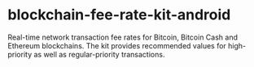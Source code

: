 # blockchain-fee-rate-kit-android
Real-time network transaction fee rates for Bitcoin, Bitcoin Cash and Ethereum blockchains. The kit provides recommended values for high-priority as well as regular-priority transactions. 
